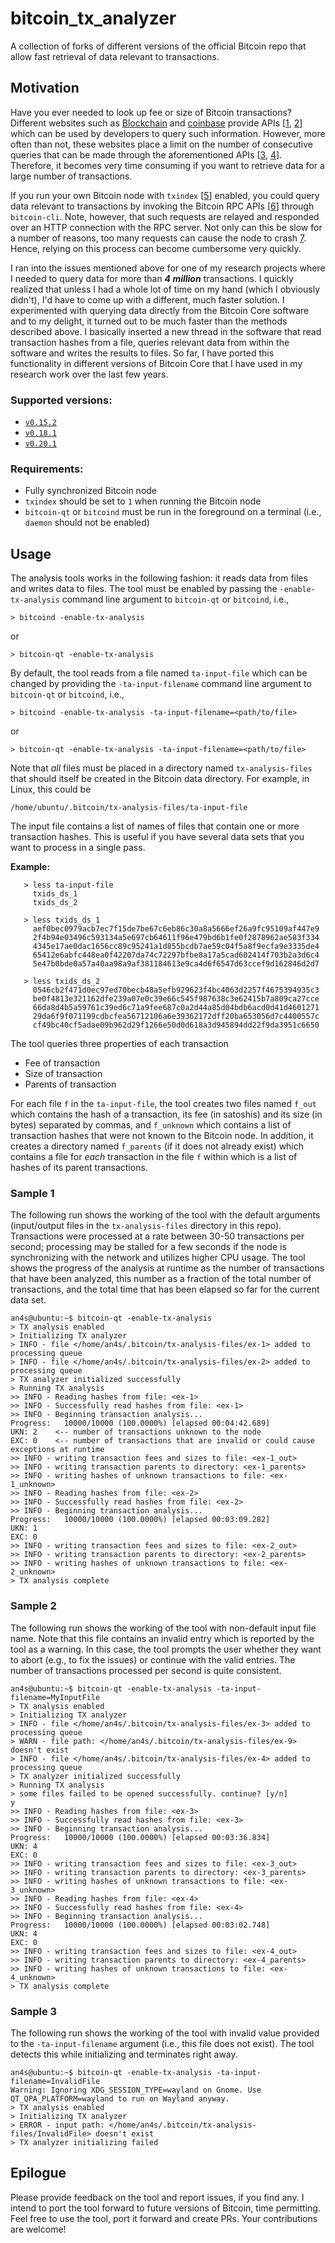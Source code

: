 # bitcoin_tx_analyzer
A collection of forks of different versions of the official Bitcoin repo that allow fast retrieval of data relevant to transactions.

## Motivation

Have you ever needed to look up fee or size of Bitcoin transactions? Different websites such as [Blockchain](https://www.blockchain.com/) and [coinbase](https://developers.coinbase.com/) provide APIs [[1](https://www.blockchain.com/api), [2](https://developers.coinbase.com/api/v2)] which can be used by developers to query such information. However, more often than not, these websites place a limit on the number of consecutive queries that can be made through the aforementioned APIs [[3](https://www.blockchain.com/api/q), [4](https://developers.coinbase.com/api/v2#rate-limiting)]. Therefore, it becomes very time consuming if you want to retrieve data for a large number of transactions.

If you run your own Bitcoin node with `txindex` [[5](https://bitcoin.stackexchange.com/a/35708)] enabled, you could query data relevant to transactions by invoking the Bitcoin RPC APIs [[6](https://developer.bitcoin.org/reference/rpc/)] through `bitcoin-cli`. Note, however, that such requests are relayed and responded over an HTTP connection with the RPC server. Not only can this be slow for a number of reasons, too many requests can cause the node to crash [7](https://github.com/bitcoin/bitcoin/blob/master/doc/JSON-RPC-interface.md#limitations). Hence, relying on this process can become cumbersome very quickly.

I ran into the issues mentioned above for one of my research projects where I needed to query data for more than _**4 million**_ transactions. I quickly realized that unless I had a whole lot of time on my hand (which I obviously didn't), I'd  have to come up with a different, much faster solution. I experimented with querying data directly from the Bitcoin Core software and to my delight, it turned out to be much faster than the methods described above. I basically inserted a new thread in the software that read transaction hashes from a file, queries relevant data from within the software and writes the results to files. So far, I have ported this functionality in different versions of Bitcoin Core that I have used in my research work over the last few years.

### Supported versions:

- [`v0.15.2`](https://github.com/an4s/bitcoin_tx_analyzer_v0.15.2)
- [`v0.18.1`](https://github.com/an4s/bitcoin_tx_analyzer_v0.18.1)
- [`v0.20.1`](https://github.com/an4s/bitcoin_tx_analyzer_v0.20.1)

### Requirements:

- Fully synchronized Bitcoin node
- `txindex` should be set to `1` when running the Bitcoin node
- `bitcoin-qt` or `bitcoind` must be run in the foreground on a terminal (i.e., `daemon` should not be enabled)

## Usage

The analysis tools works in the following fashion: it reads data from files and writes data to files. The tool must be enabled by passing the `-enable-tx-analysis` command line argument to `bitcoin-qt` or `bitcoind`, i.e.,

```> bitcoind -enable-tx-analysis```

or

```> bitcoin-qt -enable-tx-analysis```

By default, the tool reads from a file named `ta-input-file` which can be changed by providing the `-ta-input-filename` command line argument to `bitcoin-qt` or `bitcoind`, i.e.,

```> bitcoind -enable-tx-analysis -ta-input-filename=<path/to/file>```

or

```> bitcoin-qt -enable-tx-analysis -ta-input-filename=<path/to/file>```

Note that _all_ files must be placed in a directory named `tx-analysis-files` that should itself be created in the Bitcoin data directory. For example, in Linux, this could be

```/home/ubuntu/.bitcoin/tx-analysis-files/ta-input-file```

The input file contains a list of names of files that contain one or more transaction hashes. This is useful if you have several data sets that you want to process in a single pass.

**Example:**

```
   > less ta-input-file
     txids_ds_1
     txids_ds_2
```

```
   > less txids_ds_1
     aef0bec0979acb7ec7f15de7be67c6eb86c30a8a5666ef26a9fc95109af447e9
     2f4b94e03496c593134a5e697cb64611f96e479bd6b1fe0f2878962ae583f334
     4345e17ae0dac1656cc89c95241a1d855bcdb7ae59c04f5a8f9ecfa9e3335de4
     65412e6abfc448ea0f42207da74c72297bfbe8a17a5cad602414f703b2a3d6c4
     5e47b0bde0a57a40aa98a9af381184613e9ca4d6f6547d63ccef9d162846d2d7
```

```
   > less txids_ds_2
     0546cb2f471d0ec97ed70becb48a5efb929623f4bc4063d2257f4675394935c3
     be0f4813e321162dfe239a07e0c39e66c545f987638c3e62415b7a809ca27cce
     66da8d4b5a59761c39ed6c71a9fee687c0a2d44a85d04bdb6acd0d41d4601271
     29da6f9f071199cdbcfea56712106a6e39362172dff20ba653056d7c4400557c
     cf49bc40cf5adae09b962d29f1266e50d0d618a3d945894dd22f9da3951c6650
```

The tool queries three properties of each transaction
- Fee of transaction
- Size of transaction
- Parents of transaction

For each file `f` in the `ta-input-file`, the tool creates two files named `f_out` which contains the hash of a transaction, its fee (in satoshis) and its size (in bytes) separated by commas, and `f_unknown` which contains a list of transaction hashes that were not known to the Bitcoin node. In addition, it creates a directory named `f_parents` (if it does not already exist) which contains a file for _each_ transaction in the file `f` within which is a list of hashes of its parent transactions.

### Sample 1

The following run shows the working of the tool with the default arguments (input/output files in the `tx-analysis-files` directory in this repo). Transactions were processed at a rate between 30-50 transactions per second; processing may be stalled for a few seconds if the node is synchronizing with the network and utilizes higher CPU usage. The tool shows the progress of the analysis at runtime as the number of transactions that have been analyzed, this number as a fraction of the total number of transactions, and the total time that has been elapsed so far for the current data set.

```
an4s@ubuntu:~$ bitcoin-qt -enable-tx-analysis
> TX analysis enabled
> Initializing TX analyzer
> INFO - file </home/an4s/.bitcoin/tx-analysis-files/ex-1> added to processing queue
> INFO - file </home/an4s/.bitcoin/tx-analysis-files/ex-2> added to processing queue
> TX analyzer initialized successfully
> Running TX analysis
>> INFO - Reading hashes from file: <ex-1>
>> INFO - Successfully read hashes from file: <ex-1>
>> INFO - Beginning transaction analysis...
Progress:	10000/10000 (100.0000%) [elapsed 00:04:42.689]
UKN: 2    <-- number of transactions unknown to the node
EXC: 0    <-- number of transactions that are invalid or could cause exceptions at runtime
>> INFO - writing transaction fees and sizes to file: <ex-1_out>
>> INFO - writing transaction parents to directory: <ex-1_parents>
>> INFO - writing hashes of unknown transactions to file: <ex-1_unknown>
>> INFO - Reading hashes from file: <ex-2>
>> INFO - Successfully read hashes from file: <ex-2>
>> INFO - Beginning transaction analysis...
Progress:	10000/10000 (100.0000%) [elapsed 00:03:09.282]
UKN: 1
EXC: 0
>> INFO - writing transaction fees and sizes to file: <ex-2_out>
>> INFO - writing transaction parents to directory: <ex-2_parents>
>> INFO - writing hashes of unknown transactions to file: <ex-2_unknown>
> TX analysis complete
```

### Sample 2

The following run shows the working of the tool with non-default input file name. Note that this file contains an invalid entry which is reported by the tool as a warning. In this case, the tool prompts the user whether they want to abort (e.g., to fix the issues) or continue with the valid entries. The number of transactions processed per second is quite consistent.

```
an4s@ubuntu:~$ bitcoin-qt -enable-tx-analysis -ta-input-filename=MyInputFile
> TX analysis enabled
> Initializing TX analyzer
> INFO - file </home/an4s/.bitcoin/tx-analysis-files/ex-3> added to processing queue
> WARN - file path: </home/an4s/.bitcoin/tx-analysis-files/ex-9> doesn't exist
> INFO - file </home/an4s/.bitcoin/tx-analysis-files/ex-4> added to processing queue
> TX analyzer initialized successfully
> Running TX analysis
> some files failed to be opened successfully. continue? [y/n]
y
>> INFO - Reading hashes from file: <ex-3>
>> INFO - Successfully read hashes from file: <ex-3>
>> INFO - Beginning transaction analysis...
Progress:	10000/10000 (100.0000%) [elapsed 00:03:36.834]
UKN: 4
EXC: 0
>> INFO - writing transaction fees and sizes to file: <ex-3_out>
>> INFO - writing transaction parents to directory: <ex-3_parents>
>> INFO - writing hashes of unknown transactions to file: <ex-3_unknown>
>> INFO - Reading hashes from file: <ex-4>
>> INFO - Successfully read hashes from file: <ex-4>
>> INFO - Beginning transaction analysis...
Progress:	10000/10000 (100.0000%) [elapsed 00:03:02.748]
UKN: 4
EXC: 0
>> INFO - writing transaction fees and sizes to file: <ex-4_out>
>> INFO - writing transaction parents to directory: <ex-4_parents>
>> INFO - writing hashes of unknown transactions to file: <ex-4_unknown>
> TX analysis complete
```

### Sample 3

The following run shows the working of the tool with invalid value provided to the `-ta-input-filename` argument (i.e., this file does not exist). The tool detects this while initializing and terminates right away.

```
an4s@ubuntu:~$ bitcoin-qt -enable-tx-analysis -ta-input-filename=InvalidFile
Warning: Ignoring XDG_SESSION_TYPE=wayland on Gnome. Use QT_QPA_PLATFORM=wayland to run on Wayland anyway.
> TX analysis enabled
> Initializing TX analyzer
> ERROR - input path: </home/an4s/.bitcoin/tx-analysis-files/InvalidFile> doesn't exist
> TX analyzer initializing failed
```

## Epilogue

Please provide feedback on the tool and report issues, if you find any. I intend to port the tool forward to future versions of Bitcoin, time permitting. Feel free to use the tool, port it forward and create PRs. Your contributions are welcome!
